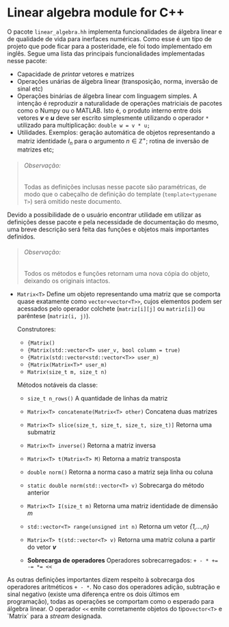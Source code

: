 # Linear algebra module for C++

O pacote `linear_algebra.hh` implementa 
funcionalidades de álgebra linear e de qualidade de vida para inerfaces numéricas. Como esse
é um tipo de projeto que pode ficar para a posteridade, ele foi todo implementado em inglês.
Segue uma lista das principais funcionalidades implementadas nesse pacote:
- Capacidade de *printar* vetores e matrizes
- Operações unárias de álgebra linear (transposição, norma, inversão de sinal etc)
- Operações binárias de álgebra linear com linguagem simples. A intenção é reproduzir
    a naturalidade de operações matriciais de pacotes como o Numpy ou o MATLAB. Isto é,
    o produto interno entre dois vetores **_v_** e **_u_** deve ser escrito 
    simplesmente utilizando o operador `*` utilizado para multiplicação: 
`double w = v * u;`
 - Utilidades. Exemplos: geração automática de objetos representando a matriz identidade
    *I<sub>n* para o argumento *n* ∈ ℤ<sup>+</sup>; rotina de
    inversão de matrizes etc;

> ###### Observação: 
> Todas as definições inclusas nesse pacote são paramétricas, de modo que o cabeçalho de definição do template (`template<typename T>`) será omitido neste documento.

Devido a possibilidade de o usuário encontrar utilidade em utilizar as definições desse
pacote e pela necessidade de documentação do mesmo, uma breve descrição será feita das 
funções e objetos mais importantes definidos.

> ###### Observação: 
> Todos os métodos e funções retornam uma nova cópia do objeto, deixando
os originais intactos.

- `Matrix<T>` Define um objeto representando uma matriz que se comporta quase exatamente
    como `vector<vector<T>>`, cujos elementos podem ser acessados pelo operador colchete 
    (`matriz[i][j]` ou `matriz[i]`) ou parêntese (`matriz(i, j)`). 
    
    Construtores:
    
     -   `{Matrix()`
     -   `{Matrix(std::vector<T> user_v, bool column = true)`
     -    `{Matrix(std::vector<std::vector<T>> user_m)`
     -    `{Matrix(Matrix<T>* user_m)`
     -    `Matrix(size_t m, size_t n)`
     
    Métodos notáveis da classe:
    
    -    `size_t n_rows()` A quantidade de linhas da matriz
    -    `Matrix<T> concatenate(Matrix<T> other)` Concatena duas matrizes
    -    `Matrix<T> slice(size_t, size_t, size_t, size_t)]` Retorna uma submatriz
    -    `Matrix<T> inverse()` Retorna a matriz inversa
    -    `Matrix<T> t(Matrix<T> M)` Retorna a matriz transposta
    -    `double norm()` Retorna a norma caso a matriz seja linha ou coluna 
    -    `static double norm(std::vector<T> v)` Sobrecarga do método anterior
    
    
   - `Matrix<T> I(size_t m)` Retorna uma matriz identidade de dimensão _m_
   - `std::vector<T> range(unsigned int n)` Retorna um vetor _{1,...,n}_
   - `Matrix<T> t(std::vector<T> v)` Retorna uma matriz coluna a partir do vetor **_v_**
   -  **Sobrecarga de operadores** Operadores sobrecarregados: `+ - * += -= *= <<`

As outras definições importantes dizem respeito à sobrecarga dos operadores aritméticos 
`+ - *`. No caso dos operadores adição, subtração e sinal negativo (existe uma 
diferença entre os dois últimos em programação), todas as operações se comportam como o
esperado para álgebra linear. O operador `<<` emite 
corretamente objetos do tipo`vector<T>` e \`Matrix<T>` para a _stream_
designada.
